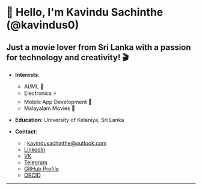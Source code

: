 # 👋 Hello, I'm Kavindu Sachinthe (@kavindus0)

Just a movie lover from Sri Lanka with a passion for technology and creativity! 🎬
---


- **Interests**:
  - AI/ML 🤖
  - Electronics ⚡
  - Mobile App Development 📱
  - Malayalam Movies 🎥

- **Education**: University of Kelaniya, Sri Lanka

- **Contact**: 
  - : [kavindusachinthe@outlook.com](mailto:kavindusachinthe@outlook.com)
  - [LinkedIn](https://www.linkedin.com/in/kavindus)
  - [VK](https://m.vk.com/kavindus/)
  - [Telegram](https://t.me/kavindus0)
  - [GitHub Profile](https://github.com/kavindus0)
  - [ORCID](https://orcid.org/0009-0002-6813-3099)
---
